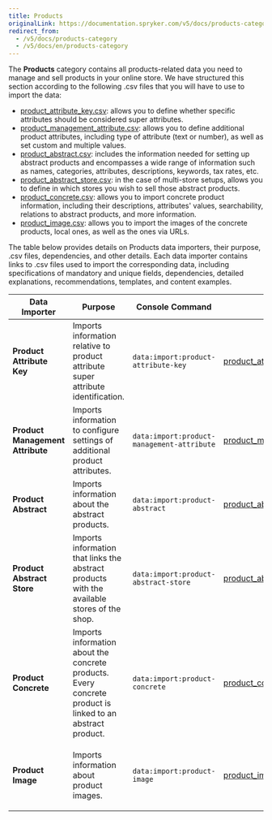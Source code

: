 ```yaml
---
title: Products
originalLink: https://documentation.spryker.com/v5/docs/products-category
redirect_from:
  - /v5/docs/products-category
  - /v5/docs/en/products-category
---
```


The **Products** category contains all products-related data you need to manage and sell products in your online store. We have structured this section according to the following .csv files that you will have to use to import the data:

* [product_attribute_key.csv](https://documentation.spryker.com/docs/en/file-details-product-attribute-keycsv): allows you to define whether specific attributes should be considered super attributes.
* [product_management_attribute.csv](https://documentation.spryker.com/docs/en/file-details-product-management-attributecsv): allows you to define additional product attributes, including type of attribute (text or number), as well as set custom and multiple values. 
* [product_abstract.csv](https://documentation.spryker.com/docs/en/file-details-product-abstractcsv): includes the information needed for setting up abstract products and encompasses a wide range of information such as names, categories, attributes, descriptions, keywords, tax rates, etc.
* [product_abstract_store.csv](https://documentation.spryker.com/docs/en/file-details-product-abstract-storecsv): in the case of multi-store setups, allows you to define in which stores you wish to sell those abstract products.
* [product_concrete.csv](https://documentation.spryker.com/docs/en/file-details-product-concretecsv): allows you to import concrete product information, including their descriptions, attributes' values, searchability, relations to abstract products, and more information.
* [product_image.csv](https://documentation.spryker.com/docs/en/file-details-product-imagecsv): allows you to import the images of the concrete products, local ones, as well as the ones via URLs.

The table below provides details on Products data importers, their purpose, .csv files, dependencies, and other details. Each data importer contains links to .csv files used to import the corresponding data, including specifications of mandatory and unique fields, dependencies, detailed explanations, recommendations, templates, and content examples.

| Data Importer | Purpose | Console Command| File(s) | Dependencies |
| --- | --- | --- | --- |--- |
| **Product Attribute Key**   | Imports information relative to product attribute super attribute identification. |`data:import:product-attribute-key` |[product_attribute_key.csv](https://documentation.spryker.com/docs/en/file-details-product-attribute-keycsv) |None |
| **Product Management Attribute**  | Imports information to configure settings of additional product attributes. |`data:import:product-management-attribute` |[product_management_attribute.csv](https://documentation.spryker.com/docs/en/file-details-product-management-attributecsv) |[product_attribute_key.csv](https://documentation.spryker.com/docs/en/file-details-product-attribute-keycsv) |
| **Product Abstract**   |Imports information about the abstract products.  |`data:import:product-abstract` |[product_abstract.csv](https://documentation.spryker.com/docs/en/file-details-product-abstractcsv) | [category.csv](https://documentation.spryker.com/docs/en/file-details-categorycsv)|
| **Product Abstract Store**   | Imports information that links the abstract products with the available stores of the shop.  |`data:import:product-abstract-store` |[product_abstract_store.csv](https://documentation.spryker.com/docs/en/file-details-product-abstract-storecsv) |<ul><li>[product_abstract.csv](https://documentation.spryker.com/docs/en/file-details-product-abstractcsv)</li><li>**stores.php** configuration file of demo shop PHP project</li></ul> |
| **Product Concrete**   |Imports information about the concrete products.<br>Every concrete product is linked to an abstract product.  |`data:import:product-concrete` |[product_concrete.csv](https://documentation.spryker.com/docs/en/file-details-product-concretecsv) |[product_abstract.csv](https://documentation.spryker.com/docs/en/file-details-product-abstractcsv) |
| **Product Image**   |Imports information about product images.  |`data:import:product-image` |[product_image.csv](https://documentation.spryker.com/docs/en/file-details-product-imagecsv) | <ul><li>[product_abstract.csv](https://documentation.spryker.com/docs/en/file-details-product-abstractcsv)</li><li>[product_concrete.csv](https://documentation.spryker.com/docs/en/file-details-product-concretecsv)</li></ul>(Each image needs to be assigned to an SKU from either one of these files).|

